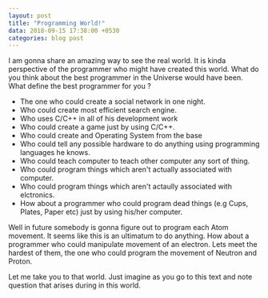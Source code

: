 ```yaml
---
layout: post
title: "Programming World!"
data: 2018-09-15 17:38:00 +0530
categories: blog post
---
```

I am gonna share an amazing way to see the real world. It is kinda perspective of the programmer who might have created this world.
What do you think about the best programmer in the Universe would have been. What define the best programmer for you ?

- The one who could create a social network in one night.
- Who could create most efficient search engine.
- Who uses C/C++ in all of his development work
- Who could create a game just by using C/C++.
- Who could create and Operating System from the base
- Who could tell any possible hardware to do anything using programming languages he knows.
- Who could teach computer to teach other computer any sort of thing.
- Who could program things which aren't actually associated with computer.
- Who could program things which aren't actaully associated with elctronics.
- How about a programmer who could program dead things (e.g Cups, Plates, Paper etc) just by using his/her computer.

Well in future somebody is gonna figure out to program each Atom movement. It seems like this is an ultimatum to do anything.
How about a programmer who could manipulate movement of an electron. Lets meet the hardest of them, the one who could program the movement of Neutron and Proton.

Let me take you to that world. Just imagine as you go to this text and note question that arises during in this world.
